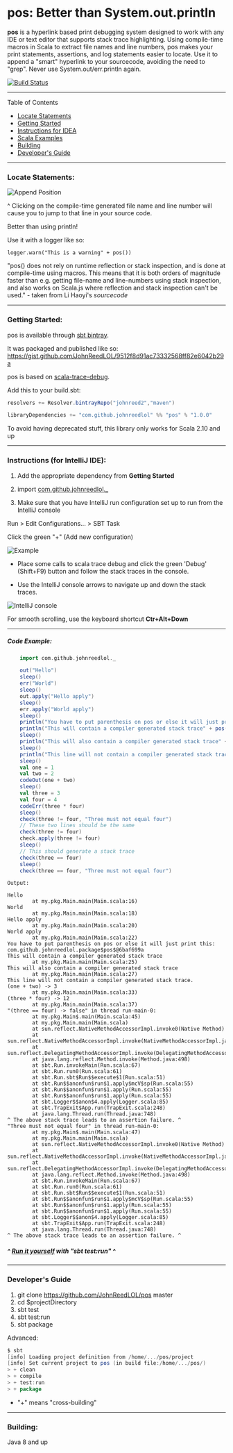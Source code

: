 # pos: Better than System.out.println

**pos** is a hyperlink based print debugging system designed to work with any IDE or text editor that supports stack trace highlighting. Using compile-time macros in Scala to extract file names and line numbers, pos makes your print statements, assertions, and log statements easier to locate. Use it to append a "smart" hyperlink to your sourcecode, avoiding the need to "grep". Never use System.out/err.println again.

[![Build Status](https://travis-ci.com/JohnReedLOL/pos.svg?branch=master)](https://travis-ci.com/JohnReedLOL/pos)

____________________________________________________________________________________________________________________

Table of Contents

* <a href="#Locate-Statements">Locate Statements</a>
* <a href="#Getting-Started">Getting Started</a>
* <a href="#Instructions">Instructions for IDEA</a>
* <a href="#Scala-Examples">Scala Examples</a>
* <a href="#Building">Building</a>
* <a href="#Developers-Guide">Developer's Guide</a>

____________________________________________________________________________________________________________________


<a name="Locate-Statements"></a>

### Locate Statements:

![Append Position](https://i.imgur.com/hNTzyhJ.png)

^ Clicking on the compile-time generated file name and line number will cause you to jump to that line in your source code.

Better than using println!

Use it with a logger like so:

`logger.warn("This is a warning" + pos())`

"pos() does not rely on runtime reflection or stack inspection, and is done at compile-time using macros. This means that it is both orders of magnitude faster than e.g. getting file-name and line-numbers using stack inspection, and also works on Scala.js where reflection and stack inspection can't be used." - taken from Li Haoyi's *sourcecode*

____________________________________________________________________________________________________________________

<a name="Getting-Started"></a>

### Getting Started:

pos is available through [sbt bintray](https://bintray.com/johnreed2/maven/pos).

It was packaged and published like so: https://gist.github.com/JohnReedLOL/9512f8d91ac73332568ff82e6042b29a

pos is based on [scala-trace-debug](https://github.com/JohnReedLOL/scala-trace-debug).

Add this to your build.sbt:

```scala
resolvers += Resolver.bintrayRepo("johnreed2","maven")

libraryDependencies += "com.github.johnreedlol" %% "pos" % "1.0.0"

```

To avoid having deprecated stuff, this library only works for Scala 2.10 and up
____________________________________________________________________________________________________________________

<a name="Instructions"></a>

### Instructions (for IntelliJ IDE):

1. Add the appropriate dependency from **Getting Started**

2. import [com.github.johnreedlol._](src/main/scala/com/github/johnreedlol/package.scala)

3. Make sure that you have IntelliJ run configuration set up to run from the IntelliJ console

Run > Edit Configurations... > SBT Task

Click the green "+" (Add new configuration)

![Example](https://i.imgur.com/hQsYPDW.png)

- Place some calls to scala trace debug and click the green 'Debug' (Shift+F9) button and follow the stack traces in the console. 
 
- Use the IntelliJ console arrows to navigate up and down the stack traces.

![IntelliJ console](https://i.imgur.com/QO5Qs7X.png)

For smooth scrolling, use the keyboard shortcut **Ctr+Alt+Down**
____________________________________________________________________________________________________________________

<a name="Scala-Examples"></a>

##### Code Example:

```scala
    import com.github.johnreedlol._

    out("Hello")
    sleep()
    err("World")
    sleep()
    out.apply("Hello apply")
    sleep()
    err.apply("World apply")
    sleep()
    println("You have to put parenthesis on pos or else it will just print this: " + pos.toString)
    println("This will contain a compiler generated stack trace" + pos())
    sleep()
    println("This will also contain a compiler generated stack trace" + pos.apply())
    sleep()
    println("This line will not contain a compiler generated stack trace.")
    sleep()
    val one = 1
    val two = 2
    codeOut(one + two)
    sleep()
    val three = 3
    val four = 4
    codeErr(three * four)
    sleep()
    check(three != four, "Three must not equal four")
    // These two lines should be the same
    check(three != four)
    check.apply(three != four)
    sleep()
    // This should generate a stack trace
    check(three == four)
    sleep()
    check(three == four, "Three must not equal four")
```

```
Output:

Hello
        at my.pkg.Main.main(Main.scala:16)
World
        at my.pkg.Main.main(Main.scala:18)
Hello apply
        at my.pkg.Main.main(Main.scala:20)
World apply
        at my.pkg.Main.main(Main.scala:22)
You have to put parenthesis on pos or else it will just print this: com.github.johnreedlol.package$pos$@6baf699a
This will contain a compiler generated stack trace
        at my.pkg.Main.main(Main.scala:25)
This will also contain a compiler generated stack trace
        at my.pkg.Main.main(Main.scala:27)
This line will not contain a compiler generated stack trace.
(one + two) -> 3
        at my.pkg.Main.main(Main.scala:33)
(three * four) -> 12
        at my.pkg.Main.main(Main.scala:37)
"(three == four) -> false" in thread run-main-0:
        at my.pkg.Main$.main(Main.scala:45)
        at my.pkg.Main.main(Main.scala)
        at sun.reflect.NativeMethodAccessorImpl.invoke0(Native Method)
        at sun.reflect.NativeMethodAccessorImpl.invoke(NativeMethodAccessorImpl.java:62)
        at sun.reflect.DelegatingMethodAccessorImpl.invoke(DelegatingMethodAccessorImpl.java:43)
        at java.lang.reflect.Method.invoke(Method.java:498)
        at sbt.Run.invokeMain(Run.scala:67)
        at sbt.Run.run0(Run.scala:61)
        at sbt.Run.sbt$Run$$execute$1(Run.scala:51)
        at sbt.Run$$anonfun$run$1.apply$mcV$sp(Run.scala:55)
        at sbt.Run$$anonfun$run$1.apply(Run.scala:55)
        at sbt.Run$$anonfun$run$1.apply(Run.scala:55)
        at sbt.Logger$$anon$4.apply(Logger.scala:85)
        at sbt.TrapExit$App.run(TrapExit.scala:248)
        at java.lang.Thread.run(Thread.java:748)
^ The above stack trace leads to an assertion failure. ^
"Three must not equal four" in thread run-main-0:
        at my.pkg.Main$.main(Main.scala:47)
        at my.pkg.Main.main(Main.scala)
        at sun.reflect.NativeMethodAccessorImpl.invoke0(Native Method)
        at sun.reflect.NativeMethodAccessorImpl.invoke(NativeMethodAccessorImpl.java:62)
        at sun.reflect.DelegatingMethodAccessorImpl.invoke(DelegatingMethodAccessorImpl.java:43)
        at java.lang.reflect.Method.invoke(Method.java:498)
        at sbt.Run.invokeMain(Run.scala:67)
        at sbt.Run.run0(Run.scala:61)
        at sbt.Run.sbt$Run$$execute$1(Run.scala:51)
        at sbt.Run$$anonfun$run$1.apply$mcV$sp(Run.scala:55)
        at sbt.Run$$anonfun$run$1.apply(Run.scala:55)
        at sbt.Run$$anonfun$run$1.apply(Run.scala:55)
        at sbt.Logger$$anon$4.apply(Logger.scala:85)
        at sbt.TrapExit$App.run(TrapExit.scala:248)
        at java.lang.Thread.run(Thread.java:748)
^ The above stack trace leads to an assertion failure. ^

```

##### ^ [Run it yourself](src/test/scala/my/pkg/Main.scala) with "sbt test:run" ^

____________________________________________________________________________________________________________________

### Developer's Guide

<a name="Developers-Guide"></a>

1. git clone https://github.com/JohnReedLOL/pos master
2. cd $projectDirectory
3. sbt test
4. sbt test:run
5. sbt package

Advanced: 
```scala
$ sbt
[info] Loading project definition from /home/.../pos/project
[info] Set current project to pos (in build file:/home/.../pos/)
> + clean
> + compile 
> + test:run
> + package
```

* "+" means "cross-building"

____________________________________________________________________________________________________________________

<a name="Building"></a>

### Building:

Java 8 and up
